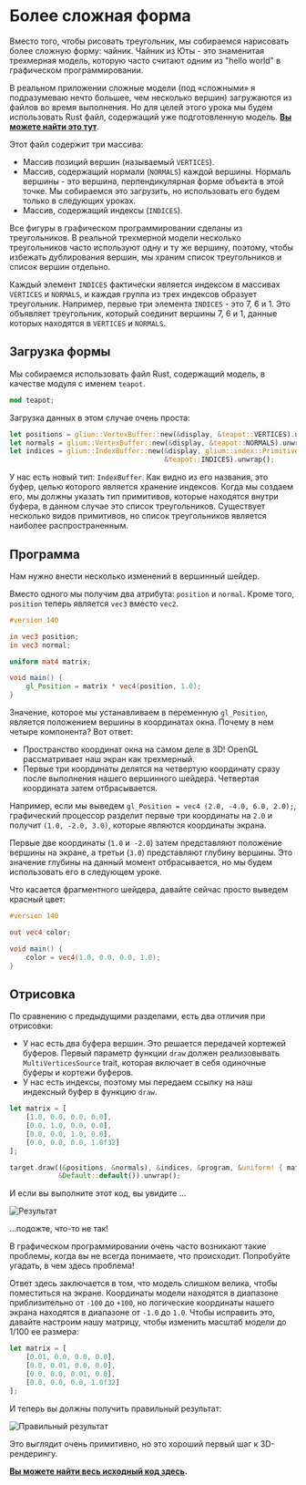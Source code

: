# Более сложная форма

Вместо того, чтобы рисовать треугольник, мы собираемся нарисовать более сложную форму: чайник.
Чайник из Юты - это знаменитая трехмерная модель, которую часто считают одним из "hello world" в графическом программировании.

В реальном приложении сложные модели (под «сложными» я подразумеваю нечто большее, чем несколько вершин)
загружаются из файлов во время выполнения. Но для целей этого урока мы будем использовать Rust
файл, содержащий уже подготовленную модель.
[**Вы можете найти это тут**](../tuto-07-teapot.rs).

Этот файл содержит три массива:

 - Массив позиций вершин (называемый `VERTICES`).
 - Массив, содержащий нормали (`NORMALS`) каждой вершины. Нормаль вершины - это вершина, перпендикулярная форме объекта в этой точке. Мы собираемся это загрузить, но использовать его будем только в следующих уроках.
 - Массив, содержащий индексы (`INDICES`).

Все фигуры в графическом программировании сделаны из треугольников. В реальной трехмерной модели несколько треугольников часто используют одну и ту же вершину, поэтому, чтобы избежать дублирования вершин, мы храним список треугольников и список вершин отдельно.

Каждый элемент `INDICES` фактически является индексом в массивах `VERTICES` и `NORMALS`, и каждая группа из трех индексов образует треугольник. Например, первые три элемента `INDICES` - это 7, 6 и 1. Это объявляет треугольник, который соединит вершины 7, 6 и 1, данные которых находятся в `VERTICES` и `NORMALS`.

## Загрузка формы

Мы собираемся использовать файл Rust, содержащий модель, в качестве модуля с именем `teapot`.

```rust
mod teapot;
```

Загрузка данных в этом случае очень проста:

```rust
let positions = glium::VertexBuffer::new(&display, &teapot::VERTICES).unwrap();
let normals = glium::VertexBuffer::new(&display, &teapot::NORMALS).unwrap();
let indices = glium::IndexBuffer::new(&display, glium::index::PrimitiveType::TrianglesList,
                                      &teapot::INDICES).unwrap();
```

У нас есть новый тип: `IndexBuffer`. Как видно из его названия, это буфер, целью которого является хранение индексов. Когда мы создаем его, мы должны указать тип примитивов, которые находятся внутри буфера, в данном случае это список треугольников. Существует несколько видов примитивов, но список треугольников является наиболее распространенным.

## Программа

Нам нужно внести несколько изменений в вершинный шейдер.

Вместо одного мы получим два атрибута: `position` и `normal`. Кроме того, `position` теперь является `vec3` вместо `vec2`.

```glsl
#version 140

in vec3 position;
in vec3 normal;

uniform mat4 matrix;

void main() {
    gl_Position = matrix * vec4(position, 1.0);
}
```

Значение, которое мы устанавливаем в переменную `gl_Position`, является положением вершины в координатах окна. Почему в нем четыре компонента? Вот ответ:

 - Пространство координат окна на самом деле в 3D! OpenGL рассматривает наш экран как трехмерный.
 - Первые три координаты делятся на четвертую координату сразу после выполнения нашего вершинного шейдера. Четвертая координата затем отбрасывается.

Например, если мы выведем `gl_Position = vec4 (2.0, -4.0, 6.0, 2.0);`, графический процессор разделит первые три координаты на `2.0` и получит `(1.0, -2.0, 3.0)`, которые являются координаты экрана.

Первые две координаты (`1.0` и` -2.0`) затем представляют положение вершины на экране, а третьи (`3.0`) представляют глубину вершины. Это значение глубины на данный момент отбрасывается, но мы будем использовать его в следующем уроке.

Что касается фрагментного шейдера, давайте сейчас просто выведем красный цвет:

```glsl
#version 140

out vec4 color;

void main() {
    color = vec4(1.0, 0.0, 0.0, 1.0);
}
```

## Отрисовка

По сравнению с предыдущими разделами, есть два отличия при отрисовки:

 - У нас есть два буфера вершин. Это решается передачей кортежей буферов. Первый параметр функции `draw` должен реализовывать `MultiVerticesSource` trait, которая включает в себя одиночные буферы и кортежи буферов.
 - У нас есть индексы, поэтому мы передаем ссылку на наш индексный буфер в функцию `draw`.

```rust
let matrix = [
    [1.0, 0.0, 0.0, 0.0],
    [0.0, 1.0, 0.0, 0.0],
    [0.0, 0.0, 1.0, 0.0],
    [0.0, 0.0, 0.0, 1.0f32]
];

target.draw((&positions, &normals), &indices, &program, &uniform! { matrix: matrix },
            &Default::default()).unwrap();
```

И если вы выполните этот код, вы увидите ...

![Результат](../tuto-07-wrong.png)

...подожте, что-то не так!

В графическом программировании очень часто возникают такие проблемы, когда вы не всегда понимаете, что происходит. Попробуйте угадать, в чем здесь проблема!

Ответ здесь заключается в том, что модель слишком велика, чтобы поместиться на экране. Координаты модели находятся в диапазоне приблизительно от `-100` до `+100`, но логические координаты нашего экрана находятся в диапазоне от `-1.0` до `1.0`. Чтобы исправить это, давайте настроим нашу матрицу, чтобы изменить масштаб модели до 1/100 ее размера:

```rust
let matrix = [
    [0.01, 0.0, 0.0, 0.0],
    [0.0, 0.01, 0.0, 0.0],
    [0.0, 0.0, 0.01, 0.0],
    [0.0, 0.0, 0.0, 1.0f32]
];
```

И теперь вы должны получить правильный результат:

![Правильный результат](../tuto-07-correct.png)

Это выглядит очень примитивно, но это хороший первый шаг к 3D-рендерингу.

**[Вы можете найти весь исходный код здесь](https://github.com/glium/glium/blob/master/examples/tutorial-07.rs).**
